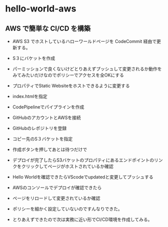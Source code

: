 # hello-world-aws

## AWS で簡単な CI/CD を構築
* AWS S3 でホストしているハローワールドページを CodeCommit 経由で更新する。

* S３にバケットを作成
* パーミッションで良くないけどとりあえずプッシュして変更されるか動作をみてみたいだけなのでポリシーでアクセスを全OKにする
* プロパティでStatic Websiteをホストできるように変更する
* index.htmlを指定
* CodePipelineでパイプラインを作成
* GitHubのアカウントとAWSを接続
* GitHubのレポジトリを登録
* コピー先のS３バケットを指定
* 作成ボタンを押してあとは待つだけで
* デプロイが完了したらS3バケットのプロパティにあるエンドポイントのリンクをクリックしてページがホストされているか確認
* Hello Worldを確認できたらVScodeでupdatedと変更してプッシュする
* AWSのコンソールでデプロイが確認できたら
* ページをリロードして変更されているか確認
* ポリシーを細かく設定していないのですんなりできた。
* とりあえずできたので次は実務に近い形でCI/CD環境を作成してみる。


